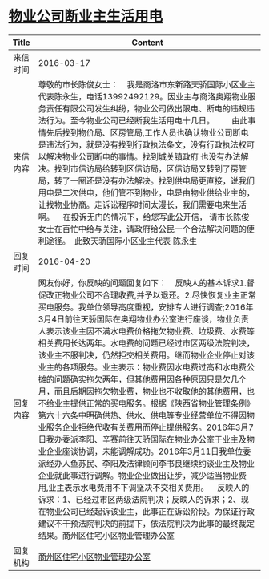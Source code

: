 # <a href="http://www.shangluo.gov.cn/zmhd/ldxxxx.jsp?urltype=leadermail.LeaderMailContentUrl&wbtreeid=1112&leadermailid=3539">物业公司断业主生活用电</a>
| Title |                                                                                                                                                                                                                                                                                                        Content                                                                                                                                                                                                                                                                                                        |
|:-----:|-----------------------------------------------------------------------------------------------------------------------------------------------------------------------------------------------------------------------------------------------------------------------------------------------------------------------------------------------------------------------------------------------------------------------------------------------------------------------------------------------------------------------------------------------------------------------------------------------------------------------|
| 来信时间  | 2016-03-17                                                                                                                                                                                                                                                                                                                                                                                                                                                                                                                                                                                                            |
| 来信内容  | 尊敬的市长陈俊女士：    我是商洛市东新路天骄国际小区业主代表陈永生，电话13992492129。因业主与商洛奥翔物业服务责任有限公司发生纠纷，物业公司做出限电、断电的违规违法行为。至今物业公司已经断我生活用电十几日。        由此事情先后找到物价局、区房管局,工作人员也确认物业公司断电是违法行为，就是没有找到行政执法条文，没有行政执法权可以解决物业公司断电的事情。找到城关镇政府 也没有办法解决。找到市信访局给转到区信访局，区信访局又转到了房管局，转了一圈还是没有办法解决。找到供电局更直接，说我们用电是二次供电，他们管不到物业，电是由物业供给业主的，让找物业协商。走诉讼程序时间太漫长，我们需要电来生活啊。    在投诉无门的情况下，给您写此公开信， 请市长陈俊女士在百忙中给与关注，请政府给公民一个合法解决问题的便利途径。  此致天骄国际小区业主代表 陈永生                                                                                                                                                                                                                   |
| 回复时间  | 2016-04-20                                                                                                                                                                                                                                                                                                                                                                                                                                                                                                                                                                                                            |
| 回复内容  | 网友你好，你反映的问题回复如下：    反映人的基本诉求1.督促改正物业公司不合理收费,并予以退还。2.尽快恢复业主正常买电服务。我单位领导高度重视，安排专人进行调查;2016年3月4日前往天骄国际在奥翔物业办公室进行座谈，物业负责人表示该业主因不满水电费价格拖欠物业费、垃圾费、水费等相关费用长达两年。水电费的问题已经过市区两级法院判决，该业主不服判决，仍然拒交相关费用。继而物业企业停止对该业主的各项服务。业主表示：物业费因水电费过高和水电费公摊的问题确实拖欠两年，但其他费用因各种原因只是欠几个月，而且后期因拖欠物业费，物业也不收取他的其他费用，也不给业主提供正常的买电服务。根据《陕西省物业管理条例》第六十六条中明确供热、供水、供电等专业经营单位不得因物业服务企业拒绝代收有关费用而停止提供服务。2016年3月7日我办委派李阳、辛赛前往天骄国际在物业办公室于业主及物业企业座谈协调，未能调解成功。2016年3月11日我单位委派经办人鱼苏民、李阳及法律顾问李书良继续约谈业主及物业企业就此事进行调解。物业企业做出让步，减少适当物业费用,业主表示水电费用不下调坚决不交相关费用。    反映人的诉求：1、已经过市区两级法院判决；反映人的诉求；2、现在物业公司已经起诉该业主，此事正在诉讼阶段。为保证行政建议不干预法院判决的前提下，依法院判决为此事的最终裁定结果。商州区住宅小区物业管理办公室 |
| 回复机构  | <a href="../../category/agencies/商州区住宅小区物业管理办公室.md">商州区住宅小区物业管理办公室</a>                                                                                                                                                                                                                                                                                                                                                                                                                                                                                                                                                |